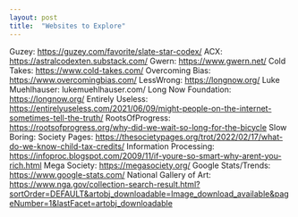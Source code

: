 ```yaml
---
layout: post
title:  "Websites to Explore"
---
```

Guzey: https://guzey.com/favorite/slate-star-codex/
ACX: https://astralcodexten.substack.com/
Gwern: https://www.gwern.net/
Cold Takes: https://www.cold-takes.com/
Overcoming Bias: https://www.overcomingbias.com/
LessWrong: https://longnow.org/
Luke Muehlhauser: lukemuehlhauser.com/
Long Now Foundation: https://longnow.org/
Entirely Useless: https://entirelyuseless.com/2021/06/09/might-people-on-the-internet-sometimes-tell-the-truth/
RootsOfProgress: https://rootsofprogress.org/why-did-we-wait-so-long-for-the-bicycle
Slow Boring:
Society Pages: https://thesocietypages.org/trot/2022/02/17/what-do-we-know-child-tax-credits/
Information Processing: https://infoproc.blogspot.com/2009/11/if-youre-so-smart-why-arent-you-rich.html
Mega Society: https://megasociety.org/
Google Stats/Trends: https://www.google-stats.com/
National Gallery of Art: https://www.nga.gov/collection-search-result.html?sortOrder=DEFAULT&artobj_downloadable=Image_download_available&pageNumber=1&lastFacet=artobj_downloadable
